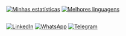 [![Minhas estatísticas](https://github-readme-stats.vercel.app/api?username=lucascelli&theme=github_dark&locale=pt-br&show_icons=1)](https://lusca.me/)
[![Melhores linguagens](https://github-readme-stats.vercel.app/api/top-langs/?username=lucascelli&theme=github_dark&locale=pt-br)](https://lusca.me/)

##

[![LinkedIn](https://img.shields.io/badge/LinkedIn-0077B5?style=for-the-badge&logo=linkedin&logoColor=white)](https://www.linkedin.com/in/lucascelli/)
[![WhatsApp](https://img.shields.io/badge/WhatsApp-25D366?style=for-the-badge&logo=whatsapp&logoColor=white)](https://wa.me/message/M4HXPYCLJGAZC1)
[![Telegram](https://img.shields.io/badge/Telegram-2CA5E0?style=for-the-badge&logo=telegram&logoColor=white)](https://t.me/lucascelli)
